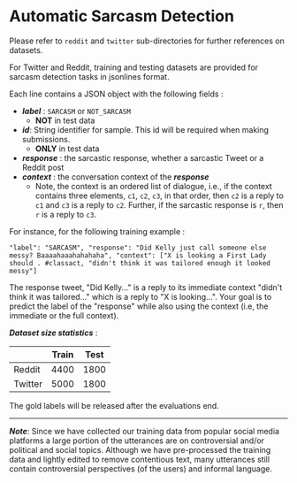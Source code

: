 # Automatic Sarcasm Detection 

Please refer to `reddit` and `twitter` sub-directories for further references on datasets. 

For Twitter and Reddit, training and testing datasets are provided for sarcasm detection tasks in jsonlines format. 

Each line contains a JSON object with the following fields : 
- ***label*** : `SARCASM` or `NOT_SARCASM`  
	- **NOT** in test data
- ***id***:  String identifier for sample. This id will be required when making submissions.
	- **ONLY** in test data
- ***response*** :  the sarcastic response, whether a sarcastic Tweet or a Reddit post
- ***context*** : the conversation context of the ***response***
	- Note, the context is an ordered list of dialogue, i.e., if the context contains three elements, `c1`, `c2`, `c3`, in that order, then `c2` is a reply to `c1` and `c3` is a reply to `c2`. Further, if the sarcastic response is `r`, then `r` is a reply to `c3`.

For instance, for the following training example : 

`"label": "SARCASM", "response": "Did Kelly just call someone else messy? Baaaahaaahahahaha", "context": ["X is looking a First Lady should . #classact, "didn't think it was tailored enough it looked messy"]`

The response tweet, "Did Kelly..." is a reply to its immediate context "didn't think it was tailored..." which is a reply to "X is looking...". Your goal is to predict the label of the "response" while also using the context (i.e, the immediate or the full context).

***Dataset size statistics*** :

|         | Train | Test |
|---------|-------|------|
| Reddit  | 4400  | 1800 |
| Twitter | 5000  | 1800 |

The gold labels will be released after the evaluations end.

---
***Note***:  Since we have collected our training data from popular social media platforms a large portion of the utterances are on controversial and/or political and social topics. Although we have pre-processed the training data and lightly edited to remove contentious text, many utterances still contain controversial perspectives (of the users) and informal language.  


